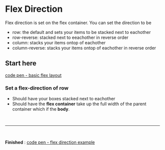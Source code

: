# Flex Direction

Flex direction is set on the flex container. You can set the direction to be 
- row: the default and sets your items to be stacked next to eachother
- row-reverse: stacked next to eeachother in reverse order
- column: stacks your items ontop of eachother
- column-reverse: stacks your items ontop of eachother in reverse order

## Start here

[code pen - basic flex layout ](https://codepen.io/wesduff/pen/GMvQmG)

### Set a flex-direction of row
- Should have your boxes stacked next to eachother
- Should have the **flex container** take up the full width of the parent container which if the __body__.

<br />
<hr />
<br />

**Finished** : [code pen - flex direction example ](https://codepen.io/wesduff/pen/VMzQWr)

